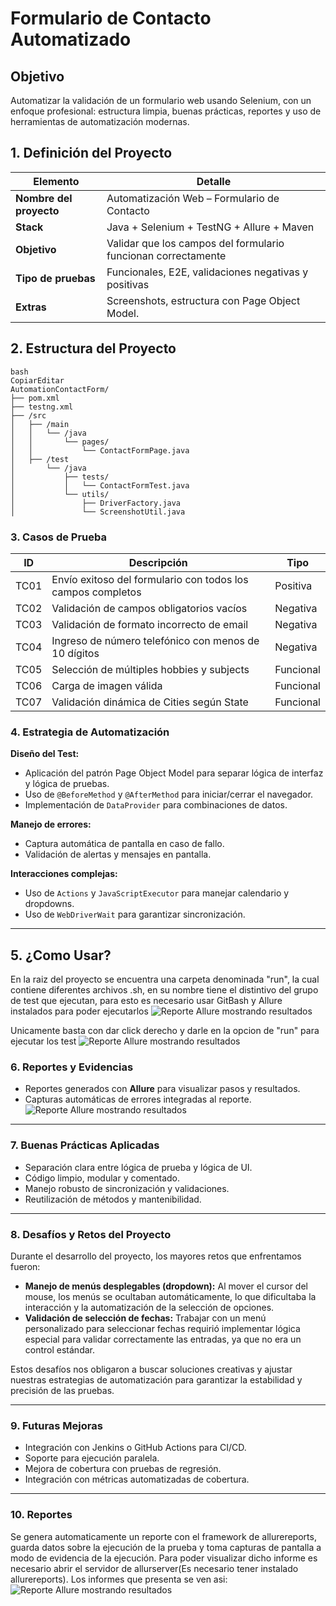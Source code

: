 # Formulario de Contacto Automatizado

## Objetivo

Automatizar la validación de un formulario web usando Selenium, con un enfoque profesional: estructura limpia, buenas prácticas, reportes y uso de herramientas de automatización modernas.

##  1. Definición del Proyecto

| Elemento | Detalle |
| --- | --- |
| **Nombre del proyecto** | Automatización Web – Formulario de Contacto |
| **Stack** | Java + Selenium + TestNG + Allure + Maven |
| **Objetivo** | Validar que los campos del formulario funcionan correctamente |
| **Tipo de pruebas** | Funcionales, E2E, validaciones negativas y positivas |
| **Extras** | Screenshots, estructura con Page Object Model. |

##  2. Estructura del Proyecto

```
bash
CopiarEditar
AutomationContactForm/
├── pom.xml
├── testng.xml
├── /src
│   ├── /main
│   │   └── /java
│   │       └── pages/
│   │           └── ContactFormPage.java
│   ├── /test
│       └── /java
│           ├── tests/
│           │   └── ContactFormTest.java
│           └── utils/
│               ├── DriverFactory.java
│               └── ScreenshotUtil.java
```

###  3. Casos de Prueba

| ID | Descripción | Tipo |
| --- | --- | --- |
| TC01 | Envío exitoso del formulario con todos los campos completos | Positiva |
| TC02 | Validación de campos obligatorios vacíos | Negativa |
| TC03 | Validación de formato incorrecto de email | Negativa |
| TC04 | Ingreso de número telefónico con menos de 10 dígitos | Negativa |
| TC05 | Selección de múltiples hobbies y subjects | Funcional |
| TC06 | Carga de imagen válida | Funcional |
| TC07 | Validación dinámica de Cities según State | Funcional |

###  4. Estrategia de Automatización

**Diseño del Test:**

- Aplicación del patrón Page Object Model para separar lógica de interfaz y lógica de pruebas.
- Uso de `@BeforeMethod` y `@AfterMethod` para iniciar/cerrar el navegador.
- Implementación de `DataProvider` para combinaciones de datos.

**Manejo de errores:**

- Captura automática de pantalla en caso de fallo.
- Validación de alertas y mensajes en pantalla.

**Interacciones complejas:**

- Uso de `Actions` y `JavaScriptExecutor` para manejar calendario y dropdowns.
- Uso de `WebDriverWait` para garantizar sincronización.

---
## 5. ¿Como Usar?
En la raiz del proyecto se encuentra una carpeta denominada "run", la cual contiene diferentes archivos .sh, en su nombre tiene el distintivo del grupo de test que ejecutan, para esto es necesario usar GitBash y Allure instalados para poder ejecutarlos 
  ![Reporte Allure mostrando resultados](docs/runners.png)


Unicamente basta con dar click derecho y darle en la opcion de "run" para ejecutar los test 
  ![Reporte Allure mostrando resultados](docs/run_test.png)


###  6. Reportes y Evidencias

- Reportes generados con **Allure** para visualizar pasos y resultados.
- Capturas automáticas de errores integradas al reporte.
  ![Reporte Allure mostrando resultados](docs/TC01.gif)

---

###  7. Buenas Prácticas Aplicadas

- Separación clara entre lógica de prueba y lógica de UI.
- Código limpio, modular y comentado.
- Manejo robusto de sincronización y validaciones.
- Reutilización de métodos y mantenibilidad.

---
### 8. Desafíos y Retos del Proyecto

Durante el desarrollo del proyecto, los mayores retos que enfrentamos fueron:

- **Manejo de menús desplegables (dropdown):** Al mover el cursor del mouse, los menús se ocultaban automáticamente, lo que dificultaba la interacción y la automatización de la selección de opciones.
- **Validación de selección de fechas:** Trabajar con un menú personalizado para seleccionar fechas requirió implementar lógica especial para validar correctamente las entradas, ya que no era un control estándar.

Estos desafíos nos obligaron a buscar soluciones creativas y ajustar nuestras estrategias de automatización para garantizar la estabilidad y precisión de las pruebas.

---

###  9. Futuras Mejoras

- Integración con Jenkins o GitHub Actions para CI/CD.
- Soporte para ejecución paralela.
- Mejora de cobertura con pruebas de regresión.
- Integración con métricas automatizadas de cobertura.

---

### 10. Reportes
Se genera automaticamente un reporte con el framework de allurereports, guarda datos sobre la ejecución de la prueba y toma capturas de pantalla a modo de evidencia de la ejecución. Para poder visualizar dicho informe es necesario abrir el servidor de allurserver(Es necesario tener instalado allurereports).
Los informes que presenta se ven asi:
![Reporte Allure mostrando resultados](docs/reporte.png)
